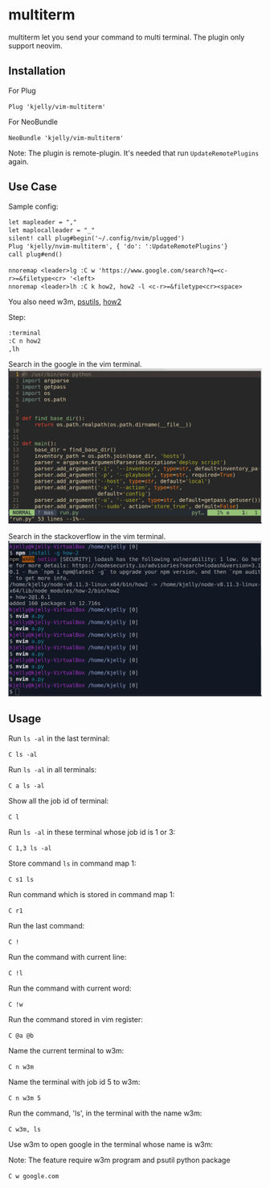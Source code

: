 multiterm
=========

multiterm let you send your command to multi terminal.
The plugin only support neovim.


## Installation

For Plug

`Plug 'kjelly/vim-multiterm'`

For NeoBundle

`NeoBundle 'kjelly/vim-multiterm'`

Note: The plugin is remote-plugin.
It's needed that run `UpdateRemotePlugins` again.


## Use Case

Sample config:

```vim
let mapleader = ","
let maplocalleader = "_"
silent! call plug#begin('~/.config/nvim/plugged')
Plug 'kjelly/nvim-multiterm', { 'do': ':UpdateRemotePlugins'}
call plug#end()

nnoremap <leader>lg :C w 'https://www.google.com/search?q=<c-r>=&filetype<cr> '<left>
nnoremap <leader>lh :C k how2, how2 -l <c-r>=&filetype<cr><space>

```

You also need w3m, [psutils](https://pypi.org/project/psutil/), [how2](https://www.npmjs.com/package/how2)

Step:

```
:terminal
:C n how2
,lh
```


Search in the google in the vim terminal.
![w3m](https://raw.githubusercontent.com/kjelly/nvim-multiterm/master/docs/w3m.gif)


Search in the stackoverflow in the vim terminal.
![how-2](https://raw.githubusercontent.com/kjelly/nvim-multiterm/master/docs/how-2.gif)

## Usage

Run `ls -al` in the last terminal:

`C ls -al`

Run `ls -al` in all terminals:

`C a ls -al`

Show all the job id of terminal:

`C l`

Run `ls -al` in these terminal whose job id is 1 or 3:

`C 1,3 ls -al`

Store command `ls` in command map 1:

`C s1 ls`

Run command which is stored in command map 1:

`C r1`

Run the last command:

`C !`

Run the command with current line:

`C !l`

Run the command with current word:

`C !w`

Run the command stored in vim register:

`C @a @b`

Name the current terminal to w3m:

`C n w3m`

Name the terminal with job id 5 to w3m:

`C n w3m 5`

Run the command, 'ls', in the terminal with the name w3m:

`C w3m, ls`

Use w3m to open google in the terminal whose name is w3m:

Note: The feature require w3m program and psutil python package

`C w google.com`
